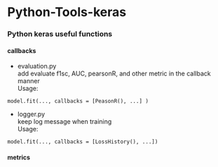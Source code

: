 # Python-Tools-keras
### Python keras useful functions

#### callbacks
+ evaluation.py  
add evaluate f1sc, AUC, pearsonR, and other metric in the callback manner  
Usage:  
``` {python}
model.fit(..., callbacks = [PeasonR(), ...] )
```

+ logger.py  
keep log message when training  
Usage:  
``` {python}
model.fit(..., callbacks = [LossHistory(), ...])
```

#### metrics
